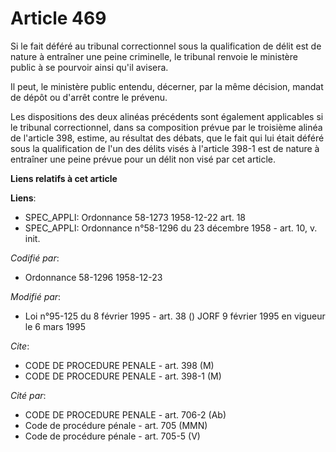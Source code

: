 # Article 469

Si le fait déféré au tribunal correctionnel sous la qualification de délit est de nature à entraîner une peine criminelle, le
tribunal renvoie le ministère public à se pourvoir ainsi qu'il avisera.

Il peut, le ministère public entendu, décerner, par la même décision, mandat de dépôt ou d'arrêt contre le prévenu.

Les dispositions des deux alinéas précédents sont également applicables si le tribunal correctionnel, dans sa composition
prévue par le troisième alinéa de l'article 398, estime, au résultat des débats, que le fait qui lui était déféré sous la
qualification de l'un des délits visés à l'article 398-1 est de nature à entraîner une peine prévue pour un délit non visé
par cet article.

**Liens relatifs à cet article**

**Liens**:

  - SPEC_APPLI: Ordonnance 58-1273 1958-12-22 art. 18
  - SPEC_APPLI: Ordonnance n°58-1296 du 23 décembre 1958 - art. 10, v. init.

_Codifié par_:

  - Ordonnance 58-1296 1958-12-23

_Modifié par_:

  - Loi n°95-125 du 8 février 1995 - art. 38 () JORF 9 février 1995 en vigueur le 6 mars 1995

_Cite_:

  - CODE DE PROCEDURE PENALE - art. 398 (M)
  - CODE DE PROCEDURE PENALE - art. 398-1 (M)

_Cité par_:

  - CODE DE PROCEDURE PENALE - art. 706-2 (Ab)
  - Code de procédure pénale - art. 705 (MMN)
  - Code de procédure pénale - art. 705-5 (V)
